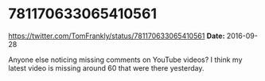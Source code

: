 # 781170633065410561
https://twitter.com/TomFrankly/status/781170633065410561
**Date:** 2016-09-28

Anyone else noticing missing comments on YouTube videos? I think my latest video is missing around 60 that were there yesterday.
